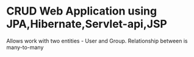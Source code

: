 # CRUD Web Application using JPA,Hibernate,Servlet-api,JSP
Allows work with two entities - User and Group. Relationship between is many-to-many
